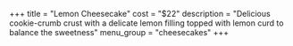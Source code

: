 +++
title = "Lemon Cheesecake"
cost = "$22"
description = "Delicious cookie-crumb crust with a delicate lemon filling topped with lemon curd to balance the sweetness"
menu_group = "cheesecakes"
+++
